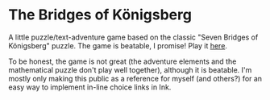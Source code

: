 # The Bridges of Königsberg

A little puzzle/text-adventure game based on the classic "Seven Bridges of Königsberg" puzzle.  The game is beatable, I promise! Play it [here]().

To be honest, the game is not great (the adventure elements and the mathematical puzzle don't play well together), although it is beatable.  I'm mostly only making this public as a reference for myself (and others?) for an easy way to implement in-line choice links in Ink.
